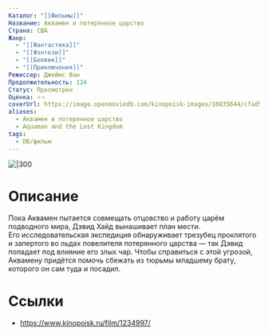 ```yaml
---
Каталог: "[[Фильмы]]"
Название: Аквамен и потерянное царство
Страна: США
Жанр:
  - "[[Фантастика]]"
  - "[[Фэнтези]]"
  - "[[Боевик]]"
  - "[[Приключения]]"
Режиссер: Джеймс Ван
Продолжительность: 124
Статус: Просмотрен
Оценка: ⭐⭐
coverUrl: https://image.openmoviedb.com/kinopoisk-images/10835644/cfad55ef-5b52-4ac8-b276-2ba61768801e/orig
aliases:
  - Аквамен и потерянное царство
  - Aquaman and the Lost Kingdom
tags:
  - DB/фильм
---
```


![|300](https://image.openmoviedb.com/kinopoisk-images/10835644/cfad55ef-5b52-4ac8-b276-2ba61768801e/orig)

# Описание
Пока Аквамен пытается совмещать отцовство и работу царём подводного мира, Дэвид Хайд вынашивает план мести. Его исследовательская экспедиция обнаруживает трезубец проклятого и запертого во льдах повелителя потерянного царства — так Дэвид попадает под влияние его злых чар. Чтобы справиться с этой угрозой, Аквамену придётся помочь сбежать из тюрьмы младшему брату, которого он сам туда и посадил.

# Ссылки
- https://www.kinopoisk.ru/film/1234997/